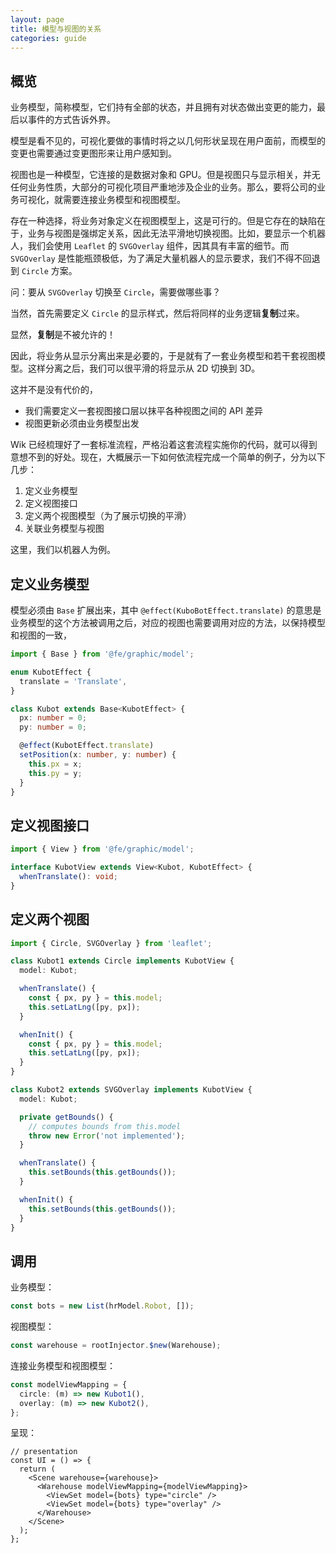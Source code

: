 ```yaml
---
layout: page
title: 模型与视图的关系
categories: guide
---
```


## 概览

业务模型，简称模型，它们持有全部的状态，并且拥有对状态做出变更的能力，最后以事件的方式告诉外界。

模型是看不见的，可视化要做的事情时将之以几何形状呈现在用户面前，而模型的变更也需要通过变更图形来让用户感知到。

视图也是一种模型，它连接的是数据对象和 GPU。但是视图只与显示相关，并无任何业务性质，大部分的可视化项目严重地涉及企业的业务。那么，要将公司的业务可视化，就需要连接业务模型和视图模型。

存在一种选择，将业务对象定义在视图模型上，这是可行的。但是它存在的缺陷在于，业务与视图是强绑定关系，因此无法平滑地切换视图。比如，要显示一个机器人，我们会使用 `Leaflet` 的 `SVGOverlay` 组件，因其具有丰富的细节。而 `SVGOverlay` 是性能瓶颈极低，为了满足大量机器人的显示要求，我们不得不回退到 `Circle` 方案。

问：要从 `SVGOverlay` 切换至 `Circle`，需要做哪些事？

当然，首先需要定义 `Circle` 的显示样式，然后将同样的业务逻辑**复制**过来。

显然，**复制**是不被允许的！

因此，将业务从显示分离出来是必要的，于是就有了一套业务模型和若干套视图模型。这样分离之后，我们可以很平滑的将显示从 2D 切换到 3D。

这并不是没有代价的，

- 我们需要定义一套视图接口层以抹平各种视图之间的 API 差异
- 视图更新必须由业务模型出发

Wik 已经梳理好了一套标准流程，严格沿着这套流程实施你的代码，就可以得到意想不到的好处。现在，大概展示一下如何依流程完成一个简单的例子，分为以下几步：

1. 定义业务模型
2. 定义视图接口
3. 定义两个视图模型（为了展示切换的平滑）
4. 关联业务模型与视图

这里，我们以机器人为例。

## 定义业务模型

模型必须由 `Base` 扩展出来，其中 `@effect(KuboBotEffect.translate)` 的意思是业务模型的这个方法被调用之后，对应的视图也需要调用对应的方法，以保持模型和视图的一致，

```ts
import { Base } from '@fe/graphic/model';

enum KubotEffect {
  translate = 'Translate',
}

class Kubot extends Base<KubotEffect> {
  px: number = 0;
  py: number = 0;

  @effect(KubotEffect.translate)
  setPosition(x: number, y: number) {
    this.px = x;
    this.py = y;
  }
}
```

## 定义视图接口

```ts
import { View } from '@fe/graphic/model';

interface KubotView extends View<Kubot, KubotEffect> {
  whenTranslate(): void;
}
```

## 定义两个视图

```ts
import { Circle, SVGOverlay } from 'leaflet';

class Kubot1 extends Circle implements KubotView {
  model: Kubot;

  whenTranslate() {
    const { px, py } = this.model;
    this.setLatLng([py, px]);
  }

  whenInit() {
    const { px, py } = this.model;
    this.setLatLng([py, px]);
  }
}

class Kubot2 extends SVGOverlay implements KubotView {
  model: Kubot;

  private getBounds() {
    // computes bounds from this.model
    throw new Error('not implemented');
  }

  whenTranslate() {
    this.setBounds(this.getBounds());
  }

  whenInit() {
    this.setBounds(this.getBounds());
  }
}
```

## 调用

业务模型：

```ts
const bots = new List(hrModel.Robot, []);
```

视图模型：

```ts
const warehouse = rootInjector.$new(Warehouse);
```

连接业务模型和视图模型：

```ts
const modelViewMapping = {
  circle: (m) => new Kubot1(),
  overlay: (m) => new Kubot2(),
};
```

呈现：

```tsx
// presentation
const UI = () => {
  return (
    <Scene warehouse={warehouse}>
      <Warehouse modelViewMapping={modelViewMapping}>
        <ViewSet model={bots} type="circle" />
        <ViewSet model={bots} type="overlay" />
      </Warehouse>
    </Scene>
  );
};
```
